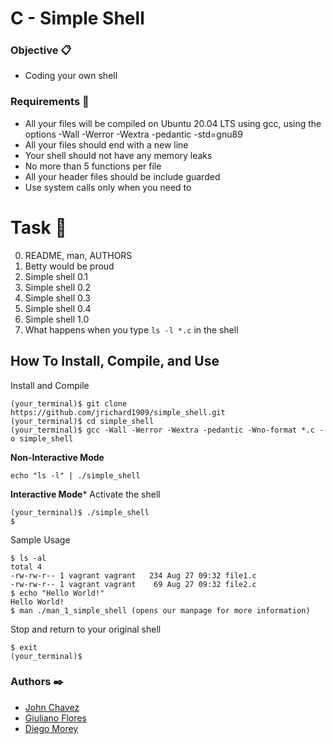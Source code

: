 # C - Simple Shell
### Objective 📋
* Coding your own shell
### Requirements 📌
* All your files will be compiled on Ubuntu 20.04 LTS using gcc, using the options -Wall -Werror -Wextra -pedantic -std=gnu89
* All your files should end with a new line
* Your shell should not have any memory leaks
* No more than 5 functions per file
* All your header files should be include guarded
* Use system calls only when you need to

# Task 📄

0. README, man, AUTHORS
1. Betty would be proud
2. Simple shell 0.1
3. Simple shell 0.2
4. Simple shell 0.3
5. Simple shell 0.4
6. Simple shell 1.0
7. What happens when you type `ls -l *.c` in the shell

## How To Install, Compile, and Use
Install and Compile
```
(your_terminal)$ git clone https://github.com/jrichard1909/simple_shell.git
(your_terminal)$ cd simple_shell
(your_terminal)$ gcc -Wall -Werror -Wextra -pedantic -Wno-format *.c -o simple_shell
```
**Non-Interactive Mode**
```
echo "ls -l" | ./simple_shell
```
**Interactive Mode***
Activate the shell
```
(your_terminal)$ ./simple_shell
$
```
Sample Usage
```
$ ls -al
total 4
-rw-rw-r-- 1 vagrant vagrant   234 Aug 27 09:32 file1.c
-rw-rw-r-- 1 vagrant vagrant    69 Aug 27 09:32 file2.c
$ echo "Hello World!"
Hello World!
$ man ./man_1_simple_shell (opens our manpage for more information)
```
Stop and return to your original shell
```
$ exit
(your_terminal)$
```

### Authors ✒️
* [John Chavez](https://github.com/jrichard1909)
* [Giuliano Flores](https://github.com/mrgiulls)
* [Diego Morey](https://github.com/DAlons27)

